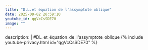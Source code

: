 ```yaml
---
title: "D.L.et équation de l'assymptote oblique"
date: 2025-09-02 20:59:10 
youtube_id: qgVcCsSDE70
image: ""
---
```

description: |
  #DL_et_équation_de_l'assymptote_oblique
{% include youtube-privacy.html id="qgVcCsSDE70" %}
